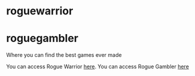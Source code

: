 # roguewarrior
# roguegambler
Where you can find the best games ever made

You can access Rogue Warrior [here](https://studio.code.org/projects/applab/91vrstWp2wSu8euzFGsgo4TZB6gabi4hrX8IFYCrsGY).
You can access Rogue Gambler [here](https://studio.code.org/projects/applab/m8mpvgEO5lucd0PyOuD4DeGibxozz6lbXjxcTy9610Y)

